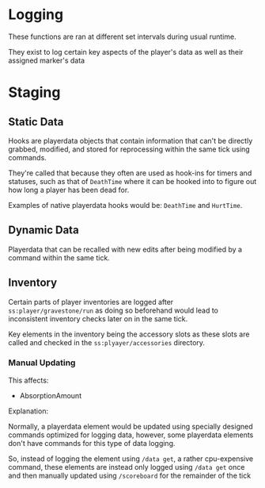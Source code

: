 # Logging
These functions are ran at different set intervals during usual runtime.

They exist to log certain key aspects of the player's data as well as their assigned marker's data

# Staging

## Static Data
Hooks are playerdata objects that contain information that can't be directly grabbed, modified, and stored for reprocessing within the same tick using commands.

They're called that because they often are used as hook-ins for timers and statuses, such as that of `DeathTime` where it can be hooked into to figure out how long a player has been dead for.

Examples of native playerdata hooks would be: `DeathTime` and `HurtTime`.

## Dynamic Data
Playerdata that can be recalled with new edits after being modified by a command within the same tick.



## Inventory
Certain parts of player inventories are logged after `ss:player/gravestone/run` as doing so beforehand would lead to inconsistent inventory checks later on in the same tick.

Key elements in the inventory being the accessory slots as these slots are called and checked in the `ss:plyayer/accessories` directory.


### Manual Updating
This affects:
* AbsorptionAmount

Explanation:

Normally, a playerdata element would be updated using specially designed commands optimized for logging data, however, some playerdata elements don't have commands for this type of data logging.

So, instead of logging the element using `/data get`, a rather cpu-expensive command, these elements are instead only logged using `/data get` once and then manually updated using `/scoreboard` for the remainder of the tick

